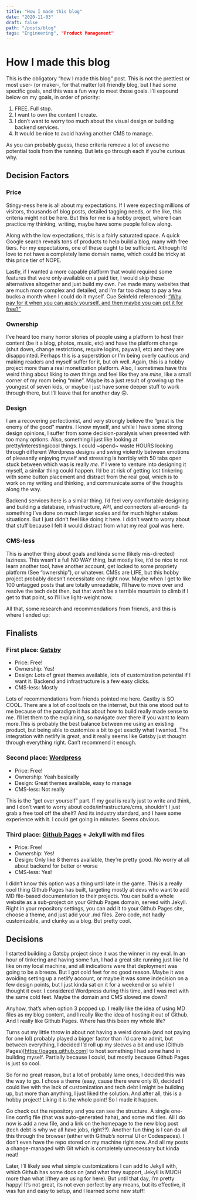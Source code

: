 ```yaml
---
title: "How I made this blog"
date: "2020-11-03"
draft: false
path: "/posts/blog"
tags: "Engineering", "Product Management"
---
```

# How I made this blog

This is the obligatory “how I made this blog” post. This is not the prettiest or most user- (or maker-, for that matter lol) friendly blog, but I had some specific goals, and this was a fun way to meet those goals. I’ll expound below on my goals, in order of priority: 

1. FREE. Full stop.
2. I want to own the content I create.
3. I don’t want to worry too much about the visual design or building backend services.
4. It would be nice to avoid having another CMS to manage.

As you can probably guess, these criteria remove a lot of awesome potential tools from the running. But lets go through each if you’re curious why. 

## Decision Factors

### Price
Stingy-ness here is all about my expectations. If I were expecting millions of visitors, thousands of blog posts, detailed tagging needs, or the like, this criteria might not be here. But this for me is a hobby project, where I can practice my thinking, writing, maybe have some people follow along.

Along with the low expectations, this is a fairly saturated space. A quick Google search reveals tons of products to help build a blog, many with free tiers. For my expectations, one of these ought to be sufficient. Although I’d love to not have a completely lame domain name, which could be tricky at this price tier of NOPE. 

Lastly, if I wanted a more capable platform that would required some features that were only available on a paid tier, I would skip these alternatives altogether and just build my own. I’ve made many websites that are much more complex and detailed, and I’m far too cheap to pay a few bucks a month when I could do it myself. Cue Seinfeld referenced: [“Why pay for it when you can apply yourself, and then maybe you can get it for free?”](https://youtu.be/AcqEcYVmiPU)

### Ownership
I’ve heard too many horror stories of people using a platform to host their content (be it a blog, photos, music, etc) and have the platform change (shut down, change restrictions, require logins, paywall, etc) and they are disappointed. Perhaps this is a superstition or I’m being overly cautious and making readers and myself suffer for it, but oh well. Again, this is a hobby project more than a real monetization platform. Also, I sometimes have this weird thing about liking to *own* things and feel like they are *mine*, like a small corner of my room being “mine”. Maybe its a just result of growing up the youngest of seven kids, or maybe I just have some deeper stuff to work through there, but I’ll leave that for another day 🙃.

### Design
I am a recovering perfectionist, and very strongly believe the “great is the enemy of the good” mantra. I know myself, and while I have some strong design opinions, I suffer from some decision-paralysis when presented with too many options. Also, something I just like looking at pretty/interesting/cool things. I could ~spend~ waste HOURS looking through different Wordpress designs and swing violently between emotions of pleasantly enjoying myself and stressing la horribly with 50 tabs open stuck between which was is really *me*. If I were to venture into designing it myself, a similar thing could happen. I’d be at risk of getting lost tinkering with some button placement and distract from the real goal, which is to work on my writing and thinking, and communicate some of the thoughts along the way.

Backend services here is a similar thing. I’d feel very comfortable designing and building a database, infrastructure, API, and connectors all-around- its something I’ve done on much larger scales and for much higher stakes situations. But I just didn’t feel like doing it here. I didn’t want to worry about that stuff because I felt it would distract from what my real goal was here.

### CMS-less
This is another thing about goals and kinda some (likely mis-directed) laziness. This wasn’t a full NO WAY thing, but mostly like, it’d be nice to not learn another tool, have another account, get locked to some propriety platform (See “ownership”), or whatever. CMSs are LIFE, but this hobby project probably doesn’t necessitate one right now. Maybe when I get to like 100 untagged posts that are totally unreadable, I’ll have to move over and resolve the tech debt then, but that won’t be a terrible mountain to climb if I get to that point, so I’ll live light-weight now.

All that, some research and recommendations from friends, and this is where I ended up:

## Finalists

### First place: [Gatsby](https://www.gatsbyjs.com)

- Price: Free!
- Ownership: Yes!
- Design: Lots of great themes available, lots of customization potential if I want it. Backend and infrastructure is a few easy clicks. 
- CMS-less: Mostly 

Lots of recommendations from friends pointed me here. Gastby is SO COOL. There are a lot of cool tools on the internet, but this one stood out to me because of the paradigm it has about how to build really made sense to me. I’ll let them to the explaining, so navigate over there if you want to learn more.This is probably the best balance between me using an existing product, but being able to customize a bit to get exactly what I wanted.  The integration with netlify is great, and it really seems like Gatsby just thought through everything right. Can’t recommend it enough.

### Second place: [Wordpress](https://wordpress.com/create-blog/)

- Price: Free!
- Ownership: Yeah basically
- Design: Great themes available, easy to manage
- CMS-less: Not really

This is the “get over yourself” part. If my goal is really just to write and think, and I don’t want to worry about code/infrastructure/cms, shouldn’t I just grab a free tool off the shelf? And its industry standard, and I have some experience with it. I could get going in minutes. Seems obvious.

### Third place: [Github Pages](https://pages.github.com) + Jekyll with md files

- Price: Free!
- Ownership: Yes!
- Design: Only like 8 themes available, they’re pretty good. No worry at all about backend for better or worse
- CMS-less: Yes!

I didn’t know this option was a thing until late in the game. This is a really cool thing Github Pages has built, targeting mostly at devs who want to add MD file-based documentation to their projects. You can build a whole website as a sub-project on your Github Pages domain, served with Jekyll. Right in your repository settings, you can add it to your Github Pages site, choose a theme, and just add your .md files. Zero code, not hadly customizable, and clunky as a blog. But pretty cool.

## Decisions

I started building a Gatsby project since it was the winner in my eval. In an hour of tinkering and having some fun, I had a great site running just like I’d like on my local machine, and all indications were that deployment was going to be a breeze. But I got cold feet for no good reason. Maybe it was avoiding setting up a netlify account, or maybe it was some indecision on a few design points, but I just kinda sat on it for a weekend or so while I thought it over. I considered Wordpress during this time, and I was met with the same cold feet. Maybe the domain and CMS slowed me down? 

Anyhow, that’s when option 3 popped up. I really like the idea of using MD files as my blog content, and I really like the idea of hosting it out of Github. And I really like Github Pages. Where has this been my whole life? 

Turns out my little throw in about not having a weird domain (and not paying for one lol) probably played a bigger factor than I’d care to admit, but between everything, I decided I’d roll up my sleeves a bit and use (Github Pages)[https://pages.github.com] to host something I had some hand in building myself. Partially because I could, but mostly because Github Pages is just so cool.
 
So for no great reason, but a lot of probably lame ones, I decided this was the way to go. I chose a theme (easy, cause there were only 8), decided I could live with the lack of customization and tech debt I might be building up, but more than anything, I just liked the solution. And after all, this is a hobby project! Liking it is the whole point! So I made it happen. 

Go check out the repository and you can see the structure. A single one-line config file (that was auto-generated haha), and some md files. All I do now is add a new file, and a link on the homepage to the new blog post (tech debt is why we all have jobs, right??). Another fun thing is I can do all this through the browser (either with Github’s normal UI or Codespaces). I don’t even have the repo stored on my machine right now. And all my posts a change-managed with Git which is completely unnecessary but kinda neat!

Later, I’ll likely see what simple customizations I can add to Jekyll with, which Github has some docs on (and what they support, Jekyll is MUCH more than what I/they are using for here). But until that day, I’m pretty happy! It’s not great, its not even perfect by any means, but its effective, it was fun and easy to setup, and I learned some new stuff! 
